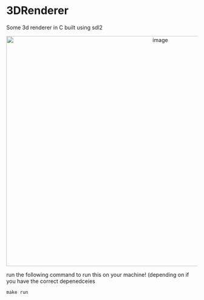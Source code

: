 # 3DRenderer
Some 3d renderer in C built using sdl2
<p align="center">
  <img src="https://github.com/user-attachments/assets/d7f019e5-da56-42c6-b907-cdba0acb9b6c" width="795" height="605" alt="image" />
</p>


run the following command to run this on your machine! (depending on if you have the correct depenedceies

```
make run
```
